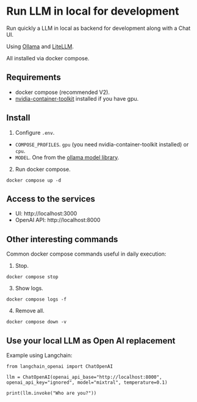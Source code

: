 # Run LLM in local for development

Run quickly a LLM in local as backend for development along with a Chat UI.

Using [Ollama](https://github.com/ollama/ollama) and [LiteLLM](https://github.com/BerriAI/litellm).

All installed via docker compose.

## Requirements

* docker compose (recommended V2).
* [nvidia-container-toolkit](https://github.com/NVIDIA/nvidia-container-toolkit) installed if you have gpu.

## Install

1. Configure `.env`.
  * `COMPOSE_PROFILES`. `gpu` (you need nvidia-container-toolkit installed) or `cpu`.
  * `MODEL`. One from the [ollama model library](https://ollama.ai/library).

2. Run docker compose.
  ```
  docker compose up -d
  ```

## Access to the services

* UI: http://localhost:3000
* OpenAI API: http://localhost:8000

## Other interesting commands

Common docker compose commands useful in daily execution:
1. Stop.
```
docker compose stop
```
3. Show logs.
```
docker compose logs -f
```
4. Remove all.
```
docker compose down -v
```

## Use your local LLM as Open AI replacement

Example using Langchain:
```
from langchain_openai import ChatOpenAI

llm = ChatOpenAI(openai_api_base="http://localhost:8000", openai_api_key="ignored", model="mixtral", temperature=0.1)

print(llm.invoke("Who are you?"))
```
